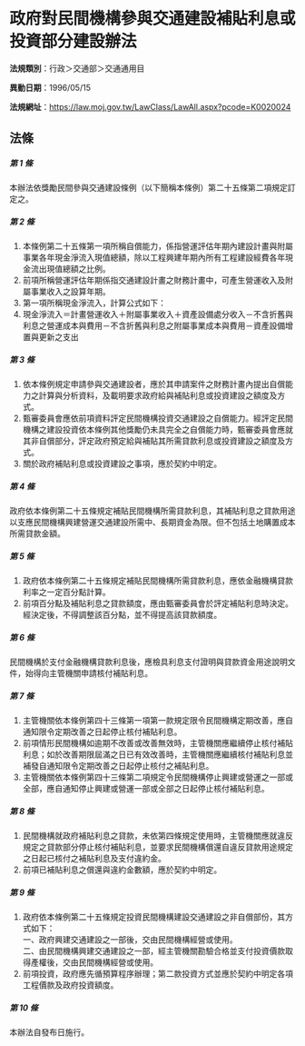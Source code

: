 # 政府對民間機構參與交通建設補貼利息或投資部分建設辦法

**法規類別**：行政＞交通部＞交通通用目

**異動日期**：1996/05/15  

**法規網址**：https://law.moj.gov.tw/LawClass/LawAll.aspx?pcode=K0020024





## 法條
##### 第 1 條
本辦法依獎勵民間參與交通建設條例（以下簡稱本條例）第二十五條第二項規定訂定之。

##### 第 2 條
1. 本條例第二十五條第一項所稱自償能力，係指營運評估年期內建設計畫與附屬事業各年現金淨流入現值總額，除以工程興建年期內所有工程建設經費各年現金流出現值總額之比例。
1. 前項所稱營運評估年期係指交通建設計畫之財務計畫中，可產生營運收入及附屬事業收入之設算年期。
1. 第一項所稱現金淨流入，計算公式如下：
1. 現金淨流入＝計畫營運收入＋附屬事業收入＋資產設備處分收入－不含折舊與利息之營運成本與費用－不含折舊與利息之附屬事業成本與費用－資產設備增置與更新之支出

##### 第 3 條
1. 依本條例規定申請參與交通建設者，應於其申請案件之財務計畫內提出自償能力之計算與分析資料，及載明要求政府給與補貼利息或投資建設之額度及方式。
1. 甄審委員會應依前項資料評定民間機構投資交通建設之自償能力。經評定民間機構之建設投資依本條例其他獎勵仍未具完全之自償能力時，甄審委員會應就其非自償部分，評定政府預定給與補貼其所需貸款利息或投資建設之額度及方式。
1. 關於政府補貼利息或投資建設之事項，應於契約中明定。

##### 第 4 條
政府依本條例第二十五條規定補貼民間機構所需貸款利息，其補貼利息之貸款用途以支應民間機構興建營運交通建設所需中、長期資金為限。但不包括土地購置成本所需貸款金額。

##### 第 5 條
1. 政府依本條例第二十五條規定補貼民間機構所需貸款利息，應依金融機構貸款利率之一定百分點計算。
1. 前項百分點及補貼利息之貸款額度，應由甄審委員會於評定補貼利息時決定。經決定後，不得調整該百分點，並不得提高該貸款額度。

##### 第 6 條
民間機構於支付金融機構貸款利息後，應檢具利息支付證明與貸款資金用途說明文件，始得向主管機關申請核付補貼利息。

##### 第 7 條
1. 主管機關依本條例第四十三條第一項第一款規定限令民間機構定期改善，應自通知限令定期改善之日起停止核付補貼利息。
1. 前項情形民間機構如逾期不改善或改善無效時，主管機關應繼續停止核付補貼利息；如於改善期限屆滿之日已有效改善時，主管機關應繼續核付補貼利息並補發自通知限令定期改善之日起停止核付之補貼利息。
1. 主管機關依本條例第四十三條第二項規定令民間機構停止興建或營運之一部或全部，應自通知停止興建或營運一部或全部之日起停止核付補貼利息。

##### 第 8 條
1. 民間機構就政府補貼利息之貸款，未依第四條規定使用時，主管機關應就違反規定之貸款部分停止核付補貼利息，並要求民間機構償還自違反貸款用途規定之日起已核付之補貼利息及支付違約金。
1. 前項已補貼利息之償還與違約金數額，應於契約中明定。

##### 第 9 條
1. 政府依本條例第二十五條規定投資民間機構建設交通建設之非自償部份，其方式如下：  
一、政府興建交通建設之一部後，交由民間機構經營或使用。  
二、由民間機構興建交通建設之一部，經主管機關勘驗合格並支付投資價款取得產權後，交由民間機構經營或使用。
1. 前項投資，政府應先循預算程序辦理；第二款投資方式並應於契約中明定各項工程價款及政府投資額度。

##### 第 10 條
本辦法自發布日施行。


